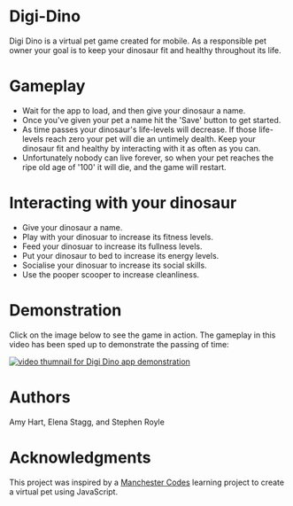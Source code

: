 # Digi-Dino

Digi Dino is a virtual pet game created for mobile. As a responsible pet owner your goal is to keep your dinosaur fit and healthy throughout its life. 

# Gameplay
* Wait for the app to load, and then give your dinosaur a name. 
* Once you've given your pet a name hit the 'Save' button to get started.
* As time passes your dinosaur's life-levels will decrease. If those life-levels reach zero your pet will die an untimely dealth. Keep your dinosaur fit and healthy by interacting with it as often as you can.
* Unfortunately nobody can live forever, so when your pet reaches the ripe old age of '100' it will die, and the game will restart.

# Interacting with your dinosaur
* Give your dinosaur a name.
* Play with your dinosuar to increase its fitness levels.
* Feed your dinosuar to increase its fullness levels.
* Put your dinosaur to bed to increase its energy levels.
* Socialise your dinosuar to increase its social skills.
* Use the pooper scooper to increase cleanliness.

# Demonstration

Click on the image below to see the game in action. The gameplay in this video has been sped up to demonstrate the passing of time: 

[![video thumnail for Digi Dino app demonstration](http://img.youtube.com/vi/usHLhh_gEto/0.jpg)](http://www.youtube.com/watch?v=usHLhh_gEto "Link to Digi Dino app demonstration on YouTube")

# Authors

Amy Hart, Elena Stagg, and Stephen Royle

# Acknowledgments

This project was inspired by a [Manchester Codes](https://www.manchestercodes.com/) learning project to create a virtual pet using JavaScript.
